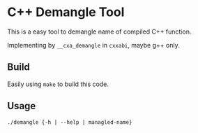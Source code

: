 # C++ Demangle Tool

This is a easy tool to demangle name of compiled C++ function.

Implementing by `__cxa_demangle` in `cxxabi`, maybe g++ only.

## Build

Easily using `make` to build this code.

## Usage

```
./demangle {-h | --help | managled-name}
```

